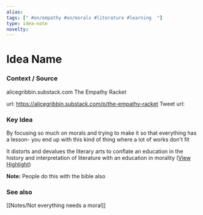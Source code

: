 ```yaml
---
alias: 
tags: [" #on/empathy #on/morals #literature #learning  "]
type: idea-note
novelty: 
---
```

# Idea Name

### Context / Source
alicegribbin.substack.com
The Empathy Racket

url: https://alicegribbin.substack.com/p/the-empathy-racket
Tweet url: 

### Key Idea

By focusing so much on morals and trying to make it so that everything has a lesson- you end up with this kind of thing where a lot of works don't fit

It distorts and devalues the literary arts to conflate an education in the history and interpretation of literature with an education in morality ([View Highlight](https://instapaper.com/read/1515116126/20067227))

**Note:** People do this with the bible also

### See also
[[Notes/Not everything needs a moral]]